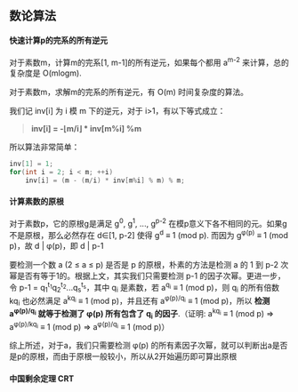 ## 数论算法
#### 快速计算p的完系的所有逆元
对于素数m，计算m的完系[1, m-1]的所有逆元，如果每个都用 a<sup>m-2</sup> 来计算，总的复杂度是 O(mlogm).

对于素数m，求解m的完系的所有逆元，有 O(m) 时间复杂度的算法。

我们记 inv[i] 为 i 模 m 下的逆元，对于 i>1，有以下等式成立：
> **inv[i] = -⌊m/i⌋ \* inv[m%i] %m**

所以算法非常简单：
```cpp
inv[1] = 1;
for(int i = 2; i < m; ++i)
    inv[i] = (m - (m/i) * inv[m%i] % m) % m;
```

#### 计算素数的原根
对于素数p，它的原根g是满足 g<sup>0</sup>, g<sup>1</sup>, ..., g<sup>p-2</sup> 在模p意义下各不相同的元。如果g不是原根，那么必然存在 d&in;[1, p-2] 使得 g<sup>d</sup> &equiv; 1 (mod p). 而因为 g<sup>&phi;(p)</sup> &equiv; 1 (mod p)，故 d | &phi;(p)，即 d | p-1

要检测一个数 a (2 &le; a &le; p) 是否是 p 的原根，朴素的方法是检测 a 的 1 到 p-2 次幂是否有等于1的。根据上文，其实我们只需要检测 p-1 的因子次幂。更进一步，令 p-1 = q<sub>1</sub><sup>t<sub>1</sub></sup>q<sub>2</sub><sup>t<sub>2</sub></sup>...q<sub>s</sub><sup>t<sub>s</sub></sup>，其中 q<sub>i</sub> 是素数，若 a<sup>q<sub>i</sub></sup> &equiv; 1 (mod p)，则 q<sub>i</sub> 的所有倍数 kq<sub>i</sub> 也必然满足 a<sup>kq<sub>i</sub></sup> &equiv; 1 (mod p)，并且还有 a<sup>&phi;(p)/q<sub>i</sub></sup> &equiv; 1 (mod p)，所以 **检测 a<sup>&phi;(p)/q<sub>i</sub></sup> 就等于检测了 &phi;(p) 所有包含了 q<sub>i</sub> 的因子**.（证明: a<sup>kq<sub>i</sub></sup> &equiv; 1 (mod p) &rArr; a<sup>&phi;(p)/kq<sub>i</sub></sup> &equiv; 1 (mod p) &rArr; a<sup>&phi;(p)/q<sub>i</sub></sup> &equiv; 1 (mod p)）

综上所述，对于a，我们只需要检测 &phi;(p) 的所有素因子次幂，就可以判断出a是否是p的原根，而由于原根一般较小，所以从2开始遍历即可算出原根

#### 中国剩余定理 CRT
